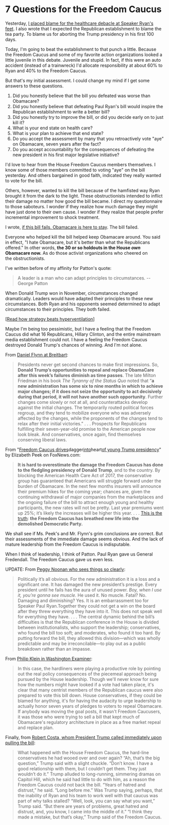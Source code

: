 # 7 Questions for the Freedom Caucus

Yesterday, [I placed blame for the healthcare debacle at Speaker Ryan's feet](https://hennessysview.com/2017/03/24/paul-ryans-battle-of-kasserine-pass/). I also wrote that I expected the Republican establishment to blame the tea party. To blame us for aborting the Trump presidency in his first 100 days.

Today, I'm going to beat the establishment to that punch a little. Because the Freedom Caucus and some of my favorite action organizations looked a little juvenile in this debate. Juvenile and stupid. In fact, if this were an auto accident (instead of a trainwreck) I'd allocate responsibility at about 60% to Ryan and 40% to the Freedom Caucus.

But that's my initial assessment. I could change my mind if I get some answers to these questions.

1. Did you honestly believe that the bill you defeated was worse than Obamacare?
2. Did you honestly believe that defeating Paul Ryan's bill would inspire the Republican establishment to write a better bill?
3. Did you honestly try to improve the bill, or did you decide early on to just kill it?
4. What is your end state on health care?
5. What is your plan to achieve that end state?
6. Do you accept the assessment by many that you retroactively vote "aye" on Obamacare, seven years after the fact?
7. Do you accept accountability for the consequences of defeating the new president in his first major legislative initiative?

I'd love to hear from the House Freedom Caucus members themselves. I know some of those members committed to voting "aye" on the bill yesterday. And others bargained in good faith, indicated they really wanted to vote for the bill.

Others, however, wanted to kill the bill because of the hamfisted way Ryan brought it from the dark to the light. These obstructionists intended to inflict their damage no matter how good the bill became. I direct my questionnaire to those saboteurs. I wonder if they realize how much damage they might have just done to their own cause. I wonder if they realize that people prefer incremental improvement to shock treatment.

I wrote, [if this bill fails, Obamacare is here to stay](https://hennessysview.com/2017/03/23/obamacare-repeal-vote-results-prediction/). The bill failed.

Everyone who helped kill the bill helped keep Obamacare around. You said in effect, "I hate Obamacare, but it's better than what the Republicans offered." In other words, **the 30 or so holdouts in the House _own_ Obamacare now.** As do those activist organizations who cheered on the obstructionists.

I've written before of my affinity for Patton's quote:

> A leader is a man who can adapt principles to circumstances. -- George Patton

When Donald Trump won in November, circumstances changed dramatically. Leaders would have adapted their principles to these new circumstances. Both Ryan and his opponents seemed determined to adapt circumstances to their principles. They both failed.

[[Read how strategy beats hyperventilation](https://hennessysview.com/2017/03/20/healthcare-strategy-beats-hyperventilating/)]

Maybe I'm being too pessimistic, but I have a feeling that the Freedom Caucus did what 16 Republicans, Hillary Clinton, and the entire mainstream media establishment could not. I have a feeling the Freedom Caucus destroyed Donald Trump's chances of winning. And I'm not alone.

From [Daniel Flynn at Breitbart](http://www.breitbart.com/big-government/2017/03/24/flynn-tyranny-status-quo-means-obamacare-forever-congress-whiffs-repeal/):

> Presidents never get second chances to make first impressions. So, **Donald Trump’s opportunities to repeal and replace ObamaCare after this week’s failures diminish as time passes**. The late Milton Friedman in his book _The Tyranny of the Status Quo_ noted that “**a new administration has some six to nine months in which to achieve major changes; if it does not seize the opportunity to act decisively during that period, it will not have another such opportunity**. Further changes come slowly or not at all, and counterattacks develop against the initial changes. The temporarily routed political forces regroup, and they tend to mobilize everyone who was adversely affected by the changes, while the proponents of the changes tend to relax after their initial victories.” . . . Prospects for Republicans fulfilling their seven-year-old promise to the American people now look bleak. And conservatives, once again, find themselves conserving liberal laws.

From "[Freedom Caucus drives](http://www.foxnews.com/opinion/2017/03/24/freedom-caucus-drives-dagger-into-heart-young-trump-presidency.html)dagger[into](http://www.foxnews.com/opinion/2017/03/24/freedom-caucus-drives-dagger-into-heart-young-trump-presidency.html)heart[of young Trump presidency](http://www.foxnews.com/opinion/2017/03/24/freedom-caucus-drives-dagger-into-heart-young-trump-presidency.html)" by Elizabeth Peek on FoxNews.com:

> **It is hard to overestimate the damage the Freedom Caucus has done to the fledgling presidency of Donald Trump**, and to the country. By blocking the American Health Care Act of 2017, the conservative group has guaranteed that Americans will struggle forward under the burden of Obamacare. In the next few months insurers will announce their premium hikes for the coming year; chances are, given the continuing withdrawal of major companies from the marketplaces and the ongoing failure of the bill to attract enough young and healthy participants, the new rates will not be pretty. Last year premiums went up 25%; it’s likely the increases will be higher this year. . . . [This is the truth](http://www.foxnews.com/opinion/2017/03/24/liz-peek-time-for-freedom-caucus-to-climb-aboard-trump-train.html): **the Freedom Caucus has breathed new life into the demolished Democratic Party.**

We shall see if Ms. Peek's and Mr. Flynn's grim conclusions are correct. But their assessments of the immediate damage seems obvious. And the lack of mature leadership from the Freedom Caucus is indisputable.

When I think of leadership, I think of Patton. Paul Ryan gave us General Fredendall. The Freedom Caucus gave us even less.

UPDATE: From [Peggy Noonan who sees things so clearly](https://www.wsj.com/articles/high-anxiety-over-health-care-reform-1490391401?mod=rss_opinion_main):

> Politically it’s all obvious. For the new administration it is a loss and a significant one. It has damaged the new president’s prestige. Every president until he fails has the aura of unused power. _Boy, when I use it, you’re gonna see muscle._ He used it. No muscle. Fatal? No. Damaging and diminishing? Yes. It is an embarrassment too for Speaker Paul Ryan.Together they could not get a win on the board after they threw everything they have into it. This does not speak well for everything they have. . . . The central dynamic behind the bill’s difficulties is that the Republican conference in the House is divided between institutionalists, who support the leadership; conservatives, who found the bill too soft; and moderates, who found it too hard. By putting forward the bill, they allowed this division—which was wholly predictable and may be irreconcilable—to play out as a public breakdown rather than an impasse.

From [Philip Klein in Washington Examiner](http://www.washingtonexaminer.com/gop-cave-on-obamacare-repeal-is-the-biggest-broken-promise-in-political-history/article/2618413):

> In this case, the hardliners were playing a productive role by pointing out the real policy consequences of the piecemeal approach being pursued by the House leadership. Though we'll never know for sure how the numbers might have looked if a vote had taken place, it's clear that many centrist members of the Republican caucus were also prepared to vote this bill down. House conservatives, if they could be blamed for anything, it's for having the audacity to urge leadership to actually honor seven years of pledges to voters to repeal Obamacare. If anybody was moving the goal posts, it wasn't Freedom Caucusers, it was those who were trying to sell a bill that kept much of Obamacare's regulatory architecture in place as a free market repeal and replace plan.

Finally, from [Robert Costa, whom President Trump called immediately upon pulling the bill](https://www.washingtonpost.com/powerpost/president-trump-called-my-cellphone-to-say-that-the-health-care-bill-was-dead/2017/03/24/8282c3f6-10ce-11e7-9b0d-d27c98455440_story.html):

> What happened with the House Freedom Caucus, the hard-line conservatives he had wooed over and over again? “Ah, that’s the big question,” Trump said with a slight chuckle. “Don’t know. I have a good relationship with them, but I couldn’t get them. They just wouldn’t do it.” Trump alluded to long-running, simmering dramas on Capitol Hill, which he said had little to do with him, as a reason the Freedom Caucus could not back the bill. “Years of hatred and distrust,” he said. “Long before me.” Was Trump saying, perhaps, that the inability of Ryan and his team to work well with that caucus was part of why talks stalled? “Well, look, you can say what you want,” Trump said. “But there are years of problems, great hatred and distrust, and, you know, I came into the middle of it.” “I think they made a mistake, but that’s okay,” Trump said of the Freedom Caucus.